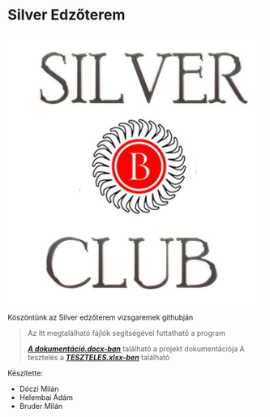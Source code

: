 # Silver Edzőterem
![logo](https://github.com/MilWaxQ/edzoterem/blob/master/public/images/logo.jpg)


Köszöntünk az Silver edzőterem vizsgaremek githubján
> Az itt megtalálható fájlók segítségével futtatható a program
>
> [***A dokumentáció.docx-ban***](https://github.com/MilWaxQ/edzoterem/blob/master/dokumentáció.docx) található a projekt dokumentációja
> A tesztelés a [***TESZTELES.xlsx-ben***](https://github.com/MilWaxQ/edzoterem/blob/master/TESZTELES.xlsx) található

Készítette: 
- Dóczi Milán 
- Helembai Ádám 
- Bruder Milán
              
